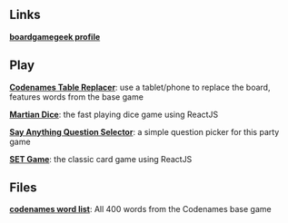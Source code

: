 ## Links

[**boardgamegeek profile**](https://www.boardgamegeek.com/user/cardflopper)

## Play

[**Codenames Table Replacer**](codenames): use a tablet/phone to replace the board, features words from the base game

[**Martian Dice**](martiandice): the fast playing dice game using ReactJS

[**Say Anything Question Selector**](sayanything): a simple question picker for this party game

[**SET Game**](set): the classic card game using ReactJS

## Files
[**codenames word list**](codenames/codenames_words.txt): All 400 words from the Codenames base game 
